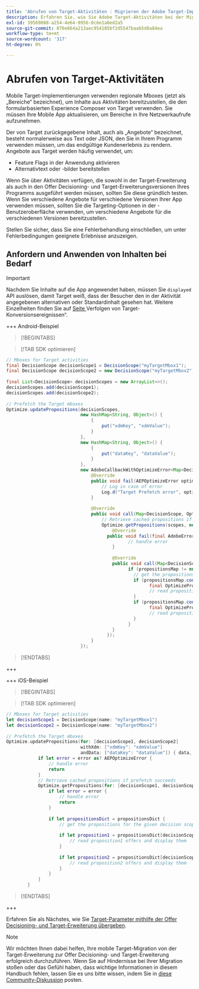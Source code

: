 ```yaml
---
title: 'Abrufen von Target-Aktivitäten : Migrieren der Adobe Target-Implementierung in Ihrer Mobile App zur Offer Decisioning- und Target-Erweiterung'
description: Erfahren Sie, wie Sie Adobe Target-Aktivitäten bei der Migration von der Adobe Target zur Offer Decisioning- und Target Mobile-Erweiterung abrufen.
exl-id: 39569088-a254-4e64-9956-0c6e1a8ed2a5
source-git-commit: 876e664a213aec954105bf2d5547baab5d8a84ea
workflow-type: tm+mt
source-wordcount: '317'
ht-degree: 0%

---
```


# Abrufen von Target-Aktivitäten

Mobile Target-Implementierungen verwenden regionale Mboxes (jetzt als „Bereiche“ bezeichnet), um Inhalte aus Aktivitäten bereitzustellen, die den formularbasierten Experience Composer von Target verwenden. Sie müssen Ihre Mobile App aktualisieren, um Bereiche in Ihre Netzwerkaufrufe aufzunehmen.

Der von Target zurückgegebene Inhalt, auch als „Angebote“ bezeichnet, besteht normalerweise aus Text oder JSON, den Sie in Ihrem Programm verwenden müssen, um das endgültige Kundenerlebnis zu rendern. Angebote aus Target werden häufig verwendet, um:

* Feature Flags in der Anwendung aktivieren
* Alternativtext oder -bilder bereitstellen

Wenn Sie über Aktivitäten verfügen, die sowohl in der Target-Erweiterung als auch in den Offer Decisioning- und Target-Erweiterungsversionen Ihres Programms ausgeführt werden müssen, sollten Sie diese gründlich testen. Wenn Sie verschiedene Angebote für verschiedene Versionen Ihrer App verwenden müssen, sollten Sie die Targeting-Optionen in der -Benutzeroberfläche verwenden, um verschiedene Angebote für die verschiedenen Versionen bereitzustellen.

Stellen Sie sicher, dass Sie eine Fehlerbehandlung einschließen, um unter Fehlerbedingungen geeignete Erlebnisse anzuzeigen.


## Anfordern und Anwenden von Inhalten bei Bedarf

>[!IMPORTANT]
>
>Nachdem Sie Inhalte auf die App angewendet haben, müssen Sie `displayed` API auslösen, damit Target weiß, dass der Besucher den in der Aktivität angegebenen alternativen oder Standardinhalt gesehen hat. Weitere Einzelheiten finden Sie auf [ Seite ](track-events.md)Verfolgen von Target-Konversionsereignissen“.


+++ Android-Beispiel

>[!BEGINTABS]

>[!TAB SDK optimieren]

```Java
// Mboxes for Target activities
final DecisionScope decisionScope1 = DecisionScope("myTargetMbox1");
final DecisionScope decisionScope2 = new DecisionScope("myTargetMbox2");
 
final List<DecisionScope> decisionScopes = new ArrayList<>();
decisionScopes.add(decisionScope1);
decisionScopes.add(decisionScope2);
 
// Prefetch the Target mboxes
Optimize.updatePropositions(decisionScopes,
                            new HashMap<String, Object>() {
                                {
                                    put("xdmKey", "xdmValue");
                                }
                            },
                            new HashMap<String, Object>() {
                                {
                                    put("dataKey", "dataValue");
                                }
                            },
                            new AdobeCallbackWithOptimizeError<Map<DecisionScope, OptimizeProposition>>() {
                                @Override
                                public void fail(AEPOptimizeError optimizeError) {
                                    // Log in case of error
                                    Log.d("Target Prefetch error", optimizeError.title);
                                }
 
                                @Override
                                public void call(Map<DecisionScope, OptimizeProposition> propositionsMap) {
                                    // Retrieve cached propositions if prefetch succeeds
                                    Optimize.getPropositions(scopes, new AdobeCallbackWithError<Map<DecisionScope, OptimizeProposition>>() {
                                        @Override
                                      public void fail(final AdobeError adobeError) {
                                              // handle error
                                        }
 
                                        @Override
                                        public void call(Map<DecisionScope, OptimizeProposition> propositionsMap) {
                                              if (propositionsMap != null && !propositionsMap.isEmpty()) {
                                                // get the propositions for the given decision scopes
                                                if (propositionsMap.contains(decisionScope1)) {
                                                      final OptimizeProposition proposition1 = propsMap.get(decisionScope1)
                                                      // read proposition1 offers and display them
                                                }
                                                if (propositionsMap.contains(decisionScope2)) {
                                                      final OptimizeProposition proposition2 = propsMap.get(decisionScope2)
                                                      // read proposition2 offers and display them
                                                }
                                              }
                                        }
                                      });
                                }
                            });
```

>[!ENDTABS]

+++

+++ iOS-Beispiel

>[!BEGINTABS]

>[!TAB SDK optimieren]

```Swift
// Mboxes for Target activities
let decisionScope1 = DecisionScope(name: "myTargetMbox1")
let decisionScope2 = DecisionScope(name: "myTargetMbox2")
 
// Prefetch the Target mboxes
Optimize.updatePropositions(for: [decisionScope1, decisionScope2]
                            withXdm: ["xdmKey": "xdmValue"]
                            andData: ["dataKey": "dataValue"]) { data, error in
            if let error = error as? AEPOptimizeError {
                // handle error
                return
            }
            // Retrieve cached propositions if prefetch succeeds
            Optimize.getPropositions(for: [decisionScope1, decisionScope2]) { propositionsDict, error in
                if let error = error {
                    // handle error
                    return
                }
 
                if let propositionsDict = propositionsDict {
                    // get the propositions for the given decision scopes
 
                    if let proposition1 = propositionsDict[decisionScope1] {
                        // read proposition1 offers and display them
                    }
 
                    if let proposition2 = propositionsDict[decisionScope2] {
                        // read proposition2 offers and display them
                    }
                }
            }
        }
```

>[!ENDTABS]

+++



Erfahren Sie als Nächstes, wie Sie [Target-Parameter mithilfe der Offer Decisioning- und Target-Erweiterung übergeben](send-parameters.md).

>[!NOTE]
>
>Wir möchten Ihnen dabei helfen, Ihre mobile Target-Migration von der Target-Erweiterung zur Offer Decisioning- und Target-Erweiterung erfolgreich durchzuführen. Wenn Sie auf Hindernisse bei Ihrer Migration stoßen oder das Gefühl haben, dass wichtige Informationen in diesem Handbuch fehlen, lassen Sie es uns bitte wissen, indem Sie in [diese Community-Diskussion](https://experienceleaguecommunities.adobe.com/t5/adobe-experience-platform-data/tutorial-discussion-migrate-adobe-target-to-mobile-sdk-on-edge/m-p/747484?profile.language=de#M625) posten.
